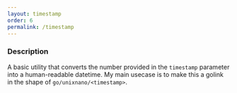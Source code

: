 ```yaml
---
layout: timestamp
order: 6
permalink: /timestamp
---
```


### Description
A basic utility that converts the number provided in the `timestamp` parameter into a human-readable datetime. My main usecase is to make this a golink in the shape of `go/unixnano/<timestamp>`.

